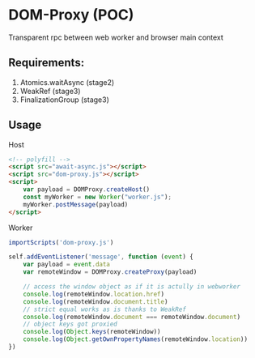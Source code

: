 # DOM-Proxy (POC)
Transparent rpc between web worker and browser main context

## Requirements:
1. Atomics.waitAsync (stage2)
2. WeakRef (stage3)
3. FinalizationGroup (stage3)

## Usage

Host
```html
<!-- polyfill -->
<script src="await-async.js"></script>
<script src="dom-proxy.js"></script>
<script>
    var payload = DOMProxy.createHost()
    const myWorker = new Worker("worker.js");
    myWorker.postMessage(payload)
</script>
```

Worker
```js
importScripts('dom-proxy.js')

self.addEventListener('message', function (event) {
    var payload = event.data
    var remoteWindow = DOMProxy.createProxy(payload)

    // access the window object as if it is actully in webworker
    console.log(remoteWindow.location.href)
    console.log(remoteWindow.document.title)
    // strict equal works as is thanks to WeakRef
    console.log(remoteWindow.document === remoteWindow.document)
    // object keys got proxied
    console.log(Object.keys(remoteWindow))
    console.log(Object.getOwnPropertyNames(remoteWindow.location))
})
```